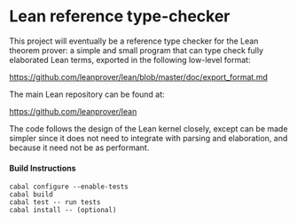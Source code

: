 # Lean reference type-checker

This project will eventually be a reference type checker for the Lean theorem prover: a simple and small program that can type check fully elaborated Lean terms, exported in the following low-level format:

https://github.com/leanprover/lean/blob/master/doc/export_format.md

The main Lean repository can be found at:

https://github.com/leanprover/lean

The code follows the design of the Lean kernel closely, except can be made simpler since it does not need to integrate with parsing and elaboration, and because it need not be as performant.

#### Build Instructions

    cabal configure --enable-tests
    cabal build
    cabal test -- run tests
    cabal install -- (optional)

